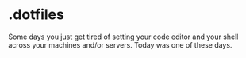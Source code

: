 # .dotfiles
Some days you just get tired of setting your code editor and your shell across your machines and/or servers. Today was one of these days.
